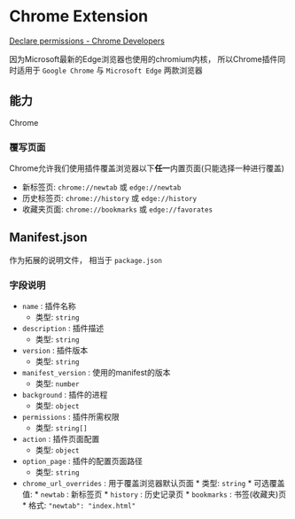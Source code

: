 # Chrome Extension
[Declare permissions - Chrome Developers](https://developer.chrome.com/docs/extensions/mv3/declare_permissions/)

因为Microsoft最新的Edge浏览器也使用的chromium内核， 所以Chrome插件同时适用于 `Google Chrome` 与 `Microsoft Edge` 两款浏览器

## 能力

Chrome

### 覆写页面

Chrome允许我们使用插件覆盖浏览器以下**任一**内置页面(只能选择一种进行覆盖)

- 新标签页: `chrome://newtab` 或 `edge://newtab`
- 历史标签页: `chrome://history` 或 `edge://history`
- 收藏夹页面: `chrome://bookmarks` 或 `edge://favorates`

## Manifest.json

作为拓展的说明文件， 相当于 `package.json`

### 字段说明

- `name` : 插件名称
    - 类型: `string`
- `description` : 插件描述
    - 类型: `string`
- `version` : 插件版本
    - 类型: `string`
- `manifest_version` : 使用的manifest的版本
    - 类型: `number`
- `background` : 插件的进程
    - 类型: `object`
- `permissions` : 插件所需权限
    - 类型: `string[]`
- `action` : 插件页面配置
    - 类型: `object`
- `option_page` : 插件的配置页面路径
    - 类型: `string`
- `chrome_url_overrides` : 用于覆盖浏览器默认页面 * 类型: `string` * 可选覆盖值: * `newtab` : 新标签页 * `history` : 历史记录页 * `bookmarks` : 书签(收藏夹)页 * 格式: `"newtab": "index.html"`
